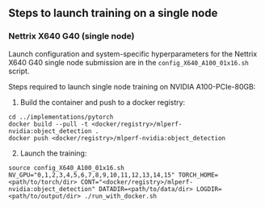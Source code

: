 ## Steps to launch training on a single node

### Nettrix X640 G40 (single node)

Launch configuration and system-specific hyperparameters for the Nettrix X640 G40 single node submission are in the `config_X640_A100_01x16.sh` script.

Steps required to launch single node training on NVIDIA A100-PCIe-80GB:

1. Build the container and push to a docker registry:

```
cd ../implementations/pytorch
docker build --pull -t <docker/registry>/mlperf-nvidia:object_detection .
docker push <docker/registry>/mlperf-nvidia:object_detection
```

2. Launch the training:

```
source config_X640_A100_01x16.sh
NV_GPU="0,1,2,3,4,5,6,7,8,9,10,11,12,13,14,15" TORCH_HOME=<path/to/torch/dir> CONT="<docker/registry>/mlperf-nvidia:object_detection" DATADIR=<path/to/data/dir> LOGDIR=<path/to/output/dir> ./run_with_docker.sh

```
